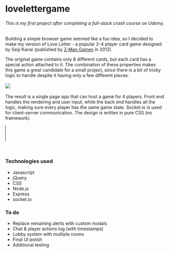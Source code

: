# lovelettergame

###### This is my first project after completing a full-stack crash course on Udemy. 

Building a simple browser game seemed like a fun idea, so I decided to make my version of Love Letter - a popular 2-4 player card game designed by Seiji Kanai (published by [Z-Man Games](https://www.zmangames.com/en/index/) in 2012). 

The original game contains only 8 different cards, but each card has a special action attached to it. The combination of these properties makes this game a great candidate for a small project, since there is a bit of tricky logic to handle despite it having only a few different pieces. 
<br><br>
![](LoveLetter.gif)
<br><br>
The result is a single page app that can host a game for 4 players. Front end handles the rendering and user input, while the back end handles all the logic, making sure every player has the same game state. 
Socket.io is used for client-server communication. The design is written in pure CSS (no framework). 
<br>
 <hr style="width: 1px; height: 50px; color: #000;"> 
<br>

### Technologies used

- Javascript
- jQuery
- CSS
- Node.js
- Express
- socket.io



### To do

- Replace remaining alerts with custom modals
- Chat & player actions log (with timestamps)
- Lobby system with multiple rooms
- Final UI polish
- Additional testing
